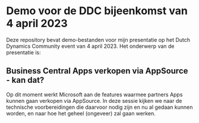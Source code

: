 # Demo voor de DDC bijeenkomst van 4 april 2023
Deze repository bevat demo-bestanden voor mijn presentatie op het Dutch Dynamics Community event van 4 april 2023.
Het onderwerp van de presentatie is:

## Business Central Apps verkopen via AppSource - kan dat?
Op dit moment werkt Microsoft aan de features waarmee partners Apps kunnen gaan verkopen via AppSource. In deze sessie kijken we naar de technische voorbereidingen die daarvoor nodig zijn en nu al gedaan kunnen worden, en naar hoe het geheel (ongeveer) zal gaan werken.
